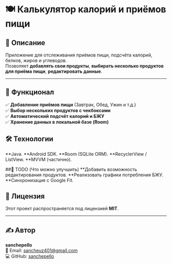 # 🍽️ Калькулятор калорий и приёмов пищи  

## 📌 Описание  
Приложение для отслеживания приёмов пищи, подсчёта калорий, белков, жиров и углеводов.  
Позволяет **добавлять свои продукты**, **выбирать несколько продуктов для приёма пищи**, **редактировать данные**.  

---

## 🚀 Функционал  
✅ **Добавление приёмов пищи** (Завтрак, Обед, Ужин и т.д.)  
✅ **Выбор нескольких продуктов с чекбоксами**  
✅ **Автоматический подсчёт калорий и БЖУ**  
✅ **Хранение данных в локальной базе (Room)** 

## 🛠️ Технологии
**Java.
**Android SDK.
**Room (SQLite ORM).
**RecyclerView / ListView.
**MVVM (частично).

##📌 TODO (Что можно улучшить)
**Добавить возможность редактирования продуктов.
**Реализовать графики потребления БЖУ.
**Синхронизация с Google Fit.

## 📜 Лицензия  

Этот проект распространяется под лицензией **MIT**.  

---

## ✍ Автор  

**sanchepello**  
📧 Email: sancheuz401@gmail.com  
💻 GitHub: [sanchepello](https://github.com/sanchepello)  
